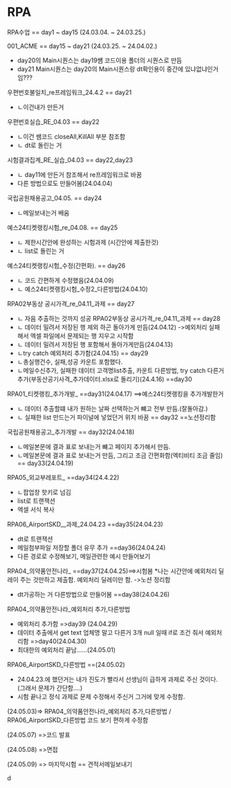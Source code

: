 # RPA

RPA수업 == day1 ~ day15  (24.03.04. ~ 24.03.25.)
         
001_ACME == day15 ~ day21  (24.03.25. ~ 24.04.02.)

* day20의 Main시퀀스는 day19썜 코드이용 폴더의 시퀀스로 만듬 
* day21 Main시퀀스는 day20의 Main시퀀스랑 dt확인용이 중간에 있냐없냐인거임???

우편번호불일치_re프레임워크_24.4.2 == day21
 * ㄴ이건내가 만든거       

우편번호실습_RE_04.03 == day22
 * ㄴ이건 쌤코드 closeAll,KillAll 부분 참조함
 *  ㄴ dt로 돌린는 거

시험결과집계_RE_실습_04.03 == day22,day23
* ㄴ day11에 만든거 참조해서 re프레임워크로 바꿈
* 다른 방법으로도 만들어봄(24.04.04)

국립공원채용공고_04.05.  ==  day24
 * ㄴ메일보내는거 배움 
 
예스24티켓랭킹시험_re_04.08. ==  day25
 * ㄴ 제한시간안에 완성하는 시험과제 (시간안에 제출한것)
 *  ㄴ list로 돌린는 거
 
예스24티켓랭킹시험_수정(간편화). ==  day26
 * ㄴ 코드 간편하게 수정했음(24.04.09)
 * ㄴ 예스24티켓랭킹시험_수정2_다른방법(24.04.10)

RPA02부동상 공시가격_re_04.11_과제 ==  day27
 * ㄴ 자음 추출하는 것까지 성공
RPA02부동상 공시가격_re_04.11_과제 == day28
* ㄴ 데이터 밀려서 저장된 행 제외 하곤 돌아가게 만듬(24.04.12) ->예외처리 실패해서 엑셀 파일에서 문제되는 행 지우고 시작함
*  ㄴ 데이터 밀려서 저장된 행 포함해서 돌아가게만듬(24.04.13)  
*   ㄴtry catch 예외처리 추가함(24.04.15)  == day29
*    ㄴ총실행건수, 실패,성공 카운트 포함했다.
*    ㄴ메일수신추가, 실패한 데이터 고객명list추출, 카운트 다른방법, try catch 다른거 추가(부동산공기사격_추가데이터.xlsx로 돌리기)(24.4.16) ==day30

RPA01_티켓랭킹_추가개발_ ==day31(24.04.17) ==>예스24티켓랭킹을 추가개발한거
 * ㄴ 데이터 추출할떄 내가 원하는 날짜 선택하는거 뺴고 전부 만듬.(잘돌아감.)
 * ㄴ 실패한 list 만드는거 파이널에 넣었던거 위치 바꿈 == day32  ==노션정리함

국립공원채용공고_추가개발  == day32(24.04.18)
 * ㄴ메일본문에 결과 표로 보내는거 뺴고 페이지 추가해서 만듬.
 *  ㄴ메일본문에 결과 표로 보내는거 만듬, 그리고 조금 간편화함(엑티비티 조금 줄임) == day33(24.04.19)

RPA05_외교부레포트_ ==day34(24.4.22)
* ㄴ팝업창 핫키로 넘김
* list로 트랜잭션
* 엑셀 서식 복사

RPA06_AirportSKD__과제_24.04.23 ==day35(24.04.23)
* dt로 트랜잭션
* 메일첨부파일 저장할 폴더 유무 추가 ==day36(24.04.24)
* 다른 경로로 수정해보기, 메일관련한 예시 만들어보기

RPA04_의약품안전나라_ ==day37(24.04.25)==>시험봄
 *나는 시간안에 예외처리 딜레이 주는 것만하고 제출함. 예외처리 딜레이만 함. ->노션 정리함
* dt가공하는 거 다른방법으로 만들어봄 ==day38(24.04.26)

RPA04_의약품안전나라_예외처리 추가,다른방법
* 예외처리 추가함  =>day39 (24.04.29)
* 데이터 추출에서 get text 업체명 말고 다른거 3개 null 일때 if로 조건 줘서 예외처리함 =>day40(24.04.30)
* 최대한의 예외처리 끝남......(24.05.01)

RPA06_AirportSKD_다른방법  ==(24.05.02)
* 24.04.23.에 했던거는 내가 진도가 빨라서 선생님이 급하게 과제로 주신 것이다.(그래서 문제가 간단함....)
* 시험 끝나고 정식 과제로 문제 수정해서 주신거 그거에 맞게 수정함.
  
(24.05.03)=> RPA04_의약품안전나라_예외처리 추가,다른방법 / RPA06_AirportSKD_다른방법 코드 보기 편하게 수정함 

(24.05.07) =>코드 발표

(24.05.08) =>면접

(24.05.09) => 마지막시험  == 견적서메일보내기

d

